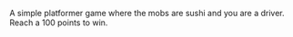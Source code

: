 A simple platformer game where the mobs are sushi and you are a driver. 
Reach a 100 points to win.
